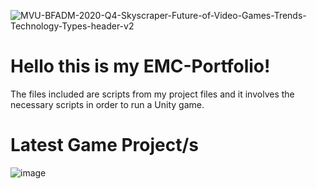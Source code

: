 ![MVU-BFADM-2020-Q4-Skyscraper-Future-of-Video-Games-Trends-Technology-Types-header-v2](https://github.com/user-attachments/assets/5b6d548d-eb68-4bdd-b988-30ee88e6ba2b)

# Hello this is my EMC-Portfolio!
The files included are scripts from my project files and it involves the necessary scripts in order to run a Unity game.


# Latest Game Project/s
![image](https://github.com/user-attachments/assets/8de2fc36-9c13-4fa8-9b2d-d7997d0e23d8)
